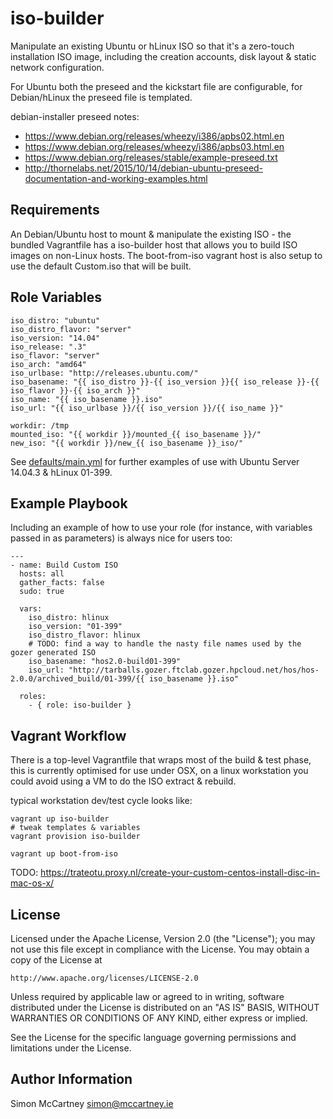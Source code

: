 iso-builder
=========

Manipulate an existing Ubuntu or hLinux ISO so that it's a zero-touch installation ISO image, including the creation accounts, disk layout & static network configuration.

For Ubuntu both the preseed and the kickstart file are configurable, for Debian/hLinux the preseed file is templated.

debian-installer preseed notes:
* https://www.debian.org/releases/wheezy/i386/apbs02.html.en
* https://www.debian.org/releases/wheezy/i386/apbs03.html.en
* https://www.debian.org/releases/stable/example-preseed.txt
* http://thornelabs.net/2015/10/14/debian-ubuntu-preseed-documentation-and-working-examples.html

Requirements
------------

An Debian/Ubuntu host to mount & manipulate the existing ISO - the bundled Vagrantfile has a iso-builder host that allows you to build ISO images on non-Linux hosts.  The boot-from-iso vagrant host is also setup to use the default Custom.iso that will be built.

Role Variables
--------------

	iso_distro: "ubuntu"
	iso_distro_flavor: "server"
	iso_version: "14.04"
	iso_release: ".3"
	iso_flavor: "server"
	iso_arch: "amd64"
	iso_urlbase: "http://releases.ubuntu.com/"
	iso_basename: "{{ iso_distro }}-{{ iso_version }}{{ iso_release }}-{{ iso_flavor }}-{{ iso_arch }}"
	iso_name: "{{ iso_basename }}.iso"
	iso_url: "{{ iso_urlbase }}/{{ iso_version }}/{{ iso_name }}"

	workdir: /tmp
	mounted_iso: "{{ workdir }}/mounted_{{ iso_basename }}/"
	new_iso: "{{ workdir }}/new_{{ iso_basename }}_iso/"

See [defaults/main.yml](defaults/main.yml) for further examples of use with Ubuntu Server 14.04.3 & hLinux 01-399.

Example Playbook
----------------

Including an example of how to use your role (for instance, with variables passed in as parameters) is always nice for users too:

	---
	- name: Build Custom ISO
	  hosts: all
	  gather_facts: false
	  sudo: true

	  vars:
	    iso_distro: hlinux
	    iso_version: "01-399"
	    iso_distro_flavor: hlinux
	    # TODO: find a way to handle the nasty file names used by the gozer generated ISO
	    iso_basename: "hos2.0-build01-399"
	    iso_url: "http://tarballs.gozer.ftclab.gozer.hpcloud.net/hos/hos-2.0.0/archived_build/01-399/{{ iso_basename }}.iso"

	  roles:
	    - { role: iso-builder }

Vagrant Workflow
----------------
There is a top-level Vagrantfile that wraps most of the build & test phase, this is currently optimised for use under OSX, on a linux workstation you could avoid using a VM to do the ISO extract & rebuild.

typical workstation dev/test cycle looks like:

	vagrant up iso-builder
	# tweak templates & variables
	vagrant provision iso-builder

	vagrant up boot-from-iso


TODO: https://trateotu.proxy.nl/create-your-custom-centos-install-disc-in-mac-os-x/

License
-------

Licensed under the Apache License, Version 2.0 (the "License");
you may not use this file except in compliance with the License.
You may obtain a copy of the License at

    http://www.apache.org/licenses/LICENSE-2.0

Unless required by applicable law or agreed to in writing, software
distributed under the License is distributed on an "AS IS" BASIS,
WITHOUT WARRANTIES OR CONDITIONS OF ANY KIND, either express or
implied.

See the License for the specific language governing permissions and
limitations under the License.

Author Information
------------------

Simon McCartney simon@mccartney.ie
